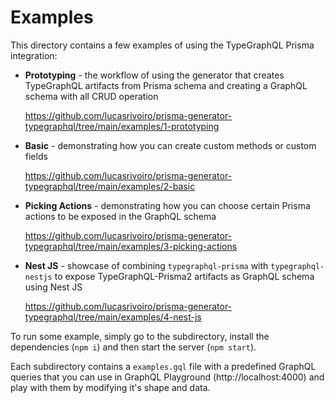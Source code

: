 # Examples

This directory contains a few examples of using the TypeGraphQL Prisma integration:

- **Prototyping** - the workflow of using the generator that creates TypeGraphQL artifacts from Prisma schema and creating a GraphQL schema with all CRUD operation

  https://github.com/lucasrivoiro/prisma-generator-typegraphql/tree/main/examples/1-prototyping

- **Basic** - demonstrating how you can create custom methods or custom fields

  https://github.com/lucasrivoiro/prisma-generator-typegraphql/tree/main/examples/2-basic

- **Picking Actions** - demonstrating how you can choose certain Prisma actions to be exposed in the GraphQL schema

  https://github.com/lucasrivoiro/prisma-generator-typegraphql/tree/main/examples/3-picking-actions

- **Nest JS** - showcase of combining `typegraphql-prisma` with `typegraphql-nestjs` to expose TypeGraphQL-Prisma2 artifacts as GraphQL schema using Nest JS

  https://github.com/lucasrivoiro/prisma-generator-typegraphql/tree/main/examples/4-nest-js

To run some example, simply go to the subdirectory, install the dependencies (`npm i`) and then start the server (`npm start`).

Each subdirectory contains a `examples.gql` file with a predefined GraphQL queries that you can use in GraphQL Playground (http://localhost:4000) and play with them by modifying it's shape and data.
